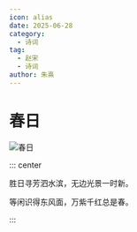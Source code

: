 ```yaml
---
icon: alias
date: 2025-06-28
category:
  - 诗词
tag:
  - 赵宋
  - 诗词
author: 朱熹
---
```


# 春日

<!-- more -->

![春日](https://cdnblog.laikesxw.top/2025/IMG_2623.JPEG)

::: center

胜日寻芳泗水滨，无边光景一时新。

等闲识得东风面，万紫千红总是春。

:::

